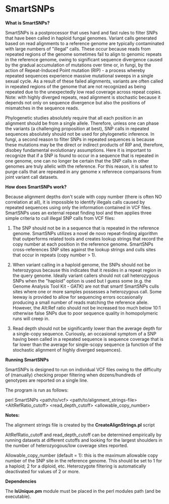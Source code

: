 # SmartSNPs

**What is SmartSNPs?**

SmartSNPs is a postprocessor that uses hard and fast rules to filter SNPs that have been called in haploid fungal genomes. Variant calls generated based on read alignments to a reference genome are typically contaminated with large numbers of "illegal" calls. These occur because reads from repeated regions of the genome sometimes fail to align to genomic repeats in the reference genome, owing to significant sequence divergence caused by the gradual accumulation of mutations over time or, in fungi, by the action of Repeat-Induced Point mutation (RIP) - a process whereby repeated sequences experience massive mutational sweeps in a single sexual cycle. As a result of these failed alignments, variants are often called in repeated regions of the genome that are not recognized as being repeated due to the unexpectedly low read coverage across repeat copies. Note: with highly diverged repeats, read alignment is stochastic because it depends not only on sequence divergence but also the positions of mismatches in the sequence reads.

Phylogenetic studies absolutely require that all each position in an alignment should be from a single allele. Therefore, unless one can phase the variants (a challenging proposition at best), SNP calls in repeated sequences absolutely should not be used for phylogenetic inference. In fungi, a second reason to filter SNPs in repeated sequences is because these mutations may be the direct or indirect products of RIP and, therefore, disobey fundamental evolutionary assumptions. Here it is important to recognize that if a SNP is found to occur in a sequence that is repeated in one genome, one can no longer be certain that the SNP calls in other genomes are truly allelic with the reference. For this reason, it is safest to purge calls that are repeated in any genome x refenrece comparisons from joint variant call datasets.

**How does SmartSNPs work?**

Because alignment depths don't scale with copy number (there is often NO correlation at all), it is impossible to identify illegals calls caused by repeated sequences using only the information contained in VCF files. SmartSNPs uses an external repeat finding tool and then applies three simple criteria to cull illegal SNP calls from VCF files:

1. The SNP should not be in a sequence that is repeated in the reference genome. SmartSNPs utilizes a novel de novo repeat-finding algorithm that outperforms related tools and creates lookup strings that record the copy number at each position in the reference genome. SmartSNPs cross-references SNP sites against the lookup strings and culls sites that occur in repeats (copy number > 1).

2. When variant calling in a haploid genome, the SNPs should not be heterozygous because this indicates that it resides in a repeat region in the query genome. Ideally variant callers should not call heterozygous SNPs when the "haploid" option is used but I guess some (e.g. the Genome Analysis Tool Kit - GATK) are not that smart! SmartSNPs culls sites where one or more samples possesses a heterozygous call. Some leeway is provided to allow for sequencing errors occasionally producing a small number of reads matching the reference allele. However, the Alt:Ref ratio should not be increased too much below 10:1 otherwise false SNPs due to poor sequence quality in homopolymeric runs will creep in. 

3. Read depth should not be significantly lower than the average depth for a single-copy sequence. Curiously, an occasional symptom of a SNP having been called in a repeated sequence is sequence coverage that is far lower than the average for single-scopy sequence (a function of the stochastic alignment of highly diverged sequences).

**Running SmartSNPs**

SmartSNPs is designed to run on individual VCF files owing to the difficulty of (manually) checking proper filtering when dozens/hundreds of genotypes are reported on a single line.

The program is run as follows:

  perl SmartSNPs <path/to/vcf> <path/to/alignment_strings-file> <AltRefRatio_cutoff> <read_depth_cutoff> <allowable_copy_number>
        
**Notes:**

  The alignment strings file is created by the **CreateAlignStrings.pl** script

  AltRefRatio_cutoff and read_depth_cutoff can be determined empirically by running datasets at different cutoffs and looking for the largest shoulders in the number of heterozyogous/low coverage sites reported.
  
  Allowable_copy_number (default = 1): this is the maximum allowable copy number of the SNP site in the reference genome. This should be set to 1 for a haploid; 2 for a diploid, etc. Heterozygote filtering is automatically deactivated for values of 2 or more. 

**Dependencies**

The **IsUnique.pm** module must be placed in the perl modules path (and be executable).


